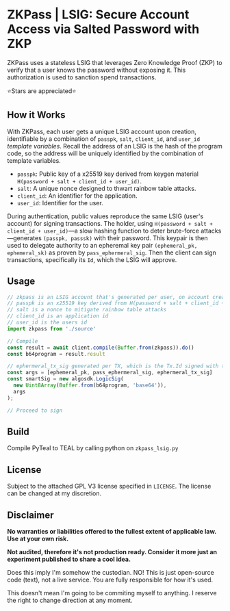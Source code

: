 # ZKPass | LSIG: Secure Account Access via Salted Password with ZKP

ZKPass uses a stateless LSIG that leverages Zero Knowledge Proof (ZKP) to verify that a user knows the password without exposing it. This authorization is used to sanction spend transactions.

⭐Stars are appreciated⭐

## How it Works

With ZKPass, each user gets a unique LSIG account upon creation, identifiable by a combination of `passpk`, `salt`, `client_id`, and `user_id` *template variables*. Recall the address of an LSIG is the hash of the program code, so the address will be uniquely identified by the combination of template variables.

- `passpk`: Public key of a x25519 key derived from keygen material `H(password + salt + client_id + user_id)`.
- `salt`: A unique nonce designed to thwart rainbow table attacks.
- `client_id`: An identifier for the application.
- `user_id`: Identifier for the user.

During authentication, public values reproduce the same LSIG (user's account) for signing transactions. The holder, using `H(password + salt + client_id + user_id)`—a slow hashing function to deter brute-force attacks—generates `(passpk, passsk)` with their password. This keypair is then used to delegate authority to an epheremal key pair `(ephemeral_pk, ephemeral_sk)` as proven by `pass_ephermeral_sig`. Then the client can sign transactions, specifically its `Id`, which the LSIG will approve.

## Usage

```typescript
// zkpass is an LSIG account that's generated per user, on account creation, identifiable by (passpk + salt + client_id + user_id).
// passpk is an x25519 key derived from H(password + salt + client_id + user_id)
// salt is a nonce to mitigate rainbow table attacks
// client_id is an application id
// user_id is the users id
import zkpass from './source'

// Compile
const result = await client.compile(Buffer.from(zkpass)).do()
const b64program = result.result

// ephermeral_tx_sig generated per TX, which is the Tx.Id signed with the ephemeral key. The ephemeral key can be for the session.
const args = [ephemeral_pk, pass_ephermeral_sig, ephermeral_tx_sig]
const smartSig = new algosdk.LogicSig(
  new Uint8Array(Buffer.from(b64program, 'base64')),
  args
);

// Proceed to sign
```

## Build

Compile PyTeal to TEAL by calling python on `zkpass_lsig.py`

## License

Subject to the attached GPL V3 license specified in `LICENSE`. The license can be changed at my discretion.

## Disclaimer

**No warranties or liabilities offered to the fullest extent of applicable law. Use at your own risk.**

**Not audited, therefore it's not production ready. Consider it more just an experiment published to share a cool idea.**

Does this imply I'm somehow the custodian. NO! This is just open-source code (text), not a live service. You are fully responsible for how it's used.

This doesn't mean I'm going to be commiting myself to anything. I reserve the right to change direction at any moment.
